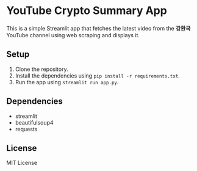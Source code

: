 
# YouTube Crypto Summary App

This is a simple Streamlit app that fetches the latest video from the **강환국** YouTube channel using web scraping and displays it.

## Setup

1. Clone the repository.
2. Install the dependencies using `pip install -r requirements.txt`.
3. Run the app using `streamlit run app.py`.

## Dependencies

- streamlit
- beautifulsoup4
- requests

## License

MIT License
